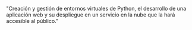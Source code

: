 
"Creación y gestión de entornos virtuales de Python, el desarrollo de una aplicación web y su despliegue en un servicio en la nube que la hará accesible al público."
